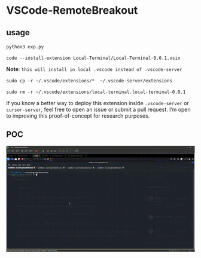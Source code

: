 # VSCode-RemoteBreakout

## usage

```
python3 exp.py
```

```
code --install-extension Local-Terminal/Local-Terminal-0.0.1.vsix
```
**Note**: `this will install in local .vscode instead of .vscode-server`

```
sudo cp -r ~/.vscode/extensions/*  ~/.vscode-server/extensions
```

```
sudo rm -r ~/.vscode/extensions/local-terminal.local-terminal-0.0.1
```

If you know a better way to deploy this extension inside `.vscode-server` or `cursor-server`, feel free to open an issue or submit a pull request. I’m open to improving this proof-of-concept for research purposes.

## POC
![POC Demo](POC/POC.gif)
